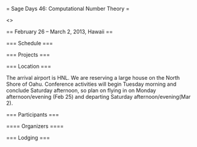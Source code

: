 = Sage Days 46: Computational Number Theory =

<<TableOfContents>>

== February 26 – March 2, 2013, Hawaii ==


=== Schedule ===

=== Projects ===

=== Location ===

The arrival airport is HNL.  We are reserving a large house on the North Shore of Oahu.  Conference activities will begin Tuesday morning and conclude Saturday afternoon, so plan on flying in on Monday afternoon/evening (Feb 25) and departing Saturday afternoon/evening(Mar 2).


=== Participants ===

==== Organizers ====

=== Lodging ===
